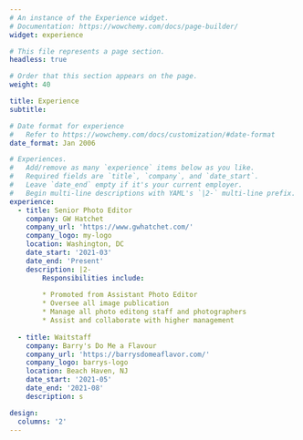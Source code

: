 ```yaml
---
# An instance of the Experience widget.
# Documentation: https://wowchemy.com/docs/page-builder/
widget: experience

# This file represents a page section.
headless: true

# Order that this section appears on the page.
weight: 40

title: Experience
subtitle:

# Date format for experience
#   Refer to https://wowchemy.com/docs/customization/#date-format
date_format: Jan 2006

# Experiences.
#   Add/remove as many `experience` items below as you like.
#   Required fields are `title`, `company`, and `date_start`.
#   Leave `date_end` empty if it's your current employer.
#   Begin multi-line descriptions with YAML's `|2-` multi-line prefix.
experience:
  - title: Senior Photo Editor
    company: GW Hatchet
    company_url: 'https://www.gwhatchet.com/'
    company_logo: my-logo
    location: Washington, DC
    date_start: '2021-03'
    date_end: 'Present'
    description: |2-
        Responsibilities include:
        
        * Promoted from Assistant Photo Editor
        * Oversee all image publication 
        * Manage all photo editong staff and photographers 
        * Assist and collaborate with higher management
        
  - title: Waitstaff
    company: Barry's Do Me a Flavour
    company_url: 'https://barrysdomeaflavor.com/'
    company_logo: barrys-logo
    location: Beach Haven, NJ
    date_start: '2021-05'
    date_end: '2021-08'
    description: s

design:
  columns: '2'
---
```

